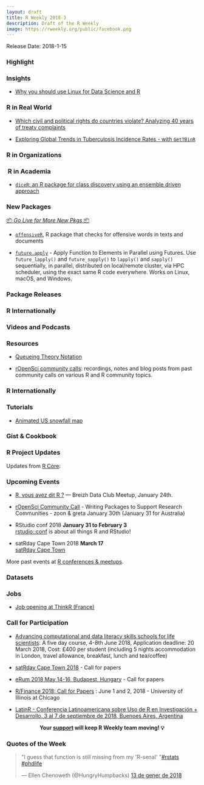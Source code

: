 ```yaml
---
layout: draft
title: R Weekly 2018-3
description: Draft of the R Weekly
image: https://rweekly.org/public/facebook.png
---
```


Release Date: 2018-1-15

###  Highlight



### Insights

+ [Why you should use Linux for Data Science and R](https://pat-s.github.io/post/windows_vs_linux/)

### R in Real World

+ [Which civil and political rights do countries violate? Analyzing 40 years of treaty complaints](https://rayms.github.io/2018-01-13-civil-political-rights/)

+ [Exploring Global Trends in Tuberculosis Incidence Rates - with `GetTBinR`](https://www.samabbott.co.uk/post/intro-gettbinr/)

###  R in Organizations




###  R in Academia

+ [`diceR`: an R package for class discovery using an ensemble driven approach](https://link.springer.com/epdf/10.1186/s12859-017-1996-y?author_access_token=KomHe9QDFfJ_X-eOh1FeK2_BpE1tBhCbnbw3BuzI2ROfzv9z94cjHSpLwm63deDBdyqr0PKFT3ZTpIs9gSBWKU18t-ijb6dwPoOQRyvPhDCwR_LDwiT_bC5OdSUACCuvAJEbcB2IgctB2EXCFZumlA%3D%3D)

###  New Packages

<p class="added-hostname"><a href="https://rweekly.org/live" target="_blank" class="externalLink">📦 <i>Go Live for More New Pkgs</i> 📦</a></p>

+ [`offensiveR`](https://github.com/EmilHvitfeldt/offensiveR), R package that checks for offensive words in texts and documents

+ [`future.apply`](https://cran.r-project.org/package=future.apply) - Apply Function to Elements in Parallel using Futures.  Use `future_lapply()` and `future_sapply()` to `lapply()` and `sapply()` sequentially, in parallel, distributed on local/remote cluster, via HPC scheduler, using the exact same R code everywhere. Works on Linux, macOS, and Windows.


### Package Releases




###  R Internationally



###  Videos and Podcasts



###  Resources

+ [Queueing Theory Notation](https://roh.engineering/post/queueing-notation/)

+ [rOpenSci community calls](http://communitycalls.ropensci.org/): recordings, notes and blog posts from past community calls on various R and R community topics.


### R Internationally



###  Tutorials

+ [Animated US snowfall map](http://strimas.com/r/snowfall/)

<!--<div class="post-more-begin"></div><div class="post-more-end"></div>-->

### Gist & Cookbook



###  R Project Updates

Updates from [R Core](http://developer.r-project.org/blosxom.cgi/R-devel/NEWS):


###  Upcoming Events

+ [R, vous avez dit R ?](https://www.meetup.com/fr-FR/Breizh-Data-Club/events/246482043/) — Breizh Data Club Meetup, January 24th.

+ [rOpenSci Community Call](https://ropensci.org/blog/2018/01/03/comm-call-v15/) - Writing Packages to Support Research Communities - zoon & greta
January 30th (January 31 for Australia)

+ RStudio conf 2018 **January 31 to February 3** <br />
[rstudio::conf](https://www.rstudio.com/conference/) is about all things R and RStudio!

+ satRday Cape Town 2018 **March 17** <br />
[satRday Cape Town](http://capetown2018.satrdays.org/)

<!-- + R/Finance 2018 **June 1 and 2** <br />
[Applied Finance with R](http://www.rinfinance.com).

+ [CascadiaRConf](https://cascadiarconf.com/) **June 2, 2018**
Portland, OR, US

+ [7eme Rencontres R](https://r2018-rennes.sciencesconf.org/)  **5 & 6 July 2018** <br />
Rennes - Agrocampus

+ useR! 2018 **July 10, 2018** <br />
The annual useR! conference is the main meeting of the international R user and developer community. -->

More past events at [R conferences & meetups](https://conf.rweekly.org).

### Datasets




### Jobs

+ [Job opening at ThinkR (France)](https://thinkr.fr/rejoindre-thinkr/)

###  Call for Participation

+ [Advancing computational and data literacy skills schools for life scientists](http://www.nhm.ac.uk/our-science/courses-and-students/advancing-computational-and-data-literacy-for-life-scientists.html): A five day course, 4-8th June 2018, Application deadline: 20 March 2018, Cost: £400 per student (including 5 nights accommodation in London, travel allowance, breakfast, lunch and tea/coffee)

+ [satRday Cape Town 2018](http://capetown2018.satrdays.org/#callforpapers) - Call for papers

+ [eRum 2018 May 14-16, Budapest, Hungary](http://2018.erum.io/#cfp) - Call for papers

+ [R/Finance 2018: Call for Papers](http://blog.fosstrading.com/2018/01/rfinance-2018-call-for-papers.html) : June 1 and 2, 2018 - University of Illinois at Chicago

+ [LatinR - Conferencia Latinoamericana sobre Uso de R en Investigación + Desarrollo, 3 al 7 de septiembre de 2018, Buenoes Aires, Argentina](http://47jaiio.sadio.org.ar/index.php?q=node/125)

<p class="hide-support added-hostname support-rweekly" style="text-align: center;font-weight: bold;">Your <a class="non-visited externalLink" href="https://www.patreon.com/rweekly" onclick="pas(this)">support</a> will keep R Weekly team moving! 💡</p>

###  Quotes of the Week

<blockquote class="twitter-tweet" data-lang="ca"><p lang="en" dir="ltr">&quot;I guess that function is still missing from my &#39;R-senal&#39; &quot;<a href="https://twitter.com/hashtag/rstats?src=hash&amp;ref_src=twsrc%5Etfw">#rstats</a> <a href="https://twitter.com/hashtag/phdlife?src=hash&amp;ref_src=twsrc%5Etfw">#phdlife</a></p>&mdash; Ellen Chenoweth (@HungryHumpbacks) <a href="https://twitter.com/HungryHumpbacks/status/952285897449357312?ref_src=twsrc%5Etfw">13 de gener de 2018</a></blockquote>
